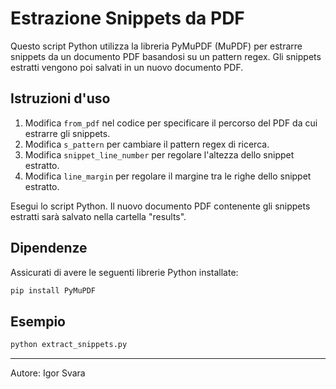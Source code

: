 # Estrazione Snippets da PDF

Questo script Python utilizza la libreria PyMuPDF (MuPDF) per estrarre snippets da un documento PDF basandosi su un pattern regex. Gli snippets estratti vengono poi salvati in un nuovo documento PDF.

## Istruzioni d'uso

1. Modifica `from_pdf` nel codice per specificare il percorso del PDF da cui estrarre gli snippets.
2. Modifica `s_pattern` per cambiare il pattern regex di ricerca.
3. Modifica `snippet_line_number` per regolare l'altezza dello snippet estratto.
4. Modifica `line_margin` per regolare il margine tra le righe dello snippet estratto.

Esegui lo script Python. Il nuovo documento PDF contenente gli snippets estratti sarà salvato nella cartella "results".

## Dipendenze

Assicurati di avere le seguenti librerie Python installate:

```bash
pip install PyMuPDF
```

## Esempio

```bash
python extract_snippets.py
```


---
Autore: Igor Svara